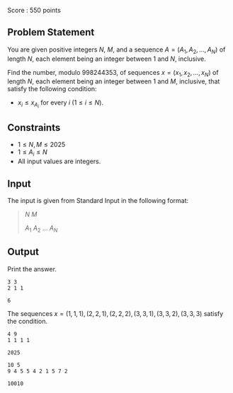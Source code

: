 Score : $550$ points

## Problem Statement

You are given positive integers $N$, $M$, and a sequence $A = (A_1, A_2, \dots, A_N)$ of length $N$, each element being an integer between $1$ and $N$, inclusive.

Find the number, modulo $998244353$, of sequences $x = (x_1, x_2, \dots, x_N)$ of length $N$, each element being an integer between $1$ and $M$, inclusive, that satisfy the following condition:

- $x_i \leq x_{A_i}$ for every $i$ ($1 \leq i \leq N$).

## Constraints

- $1 \leq N, M \leq 2025$
- $1 \leq A_i \leq N$
- All input values are integers.

## Input

The input is given from Standard Input in the following format:

> $N$ $M$
> 
> $A_1$ $A_2$ $\dots$ $A_N$

## Output

Print the answer.

```input1
3 3
2 1 1
```

```output1
6
```

The sequences $x=(1,1,1),(2,2,1),(2,2,2),(3,3,1),(3,3,2),(3,3,3)$ satisfy the condition.

```input2
4 9
1 1 1 1
```

```output2
2025
```

```input3
10 5
9 4 5 5 4 2 1 5 7 2
```

```output3
10010
```